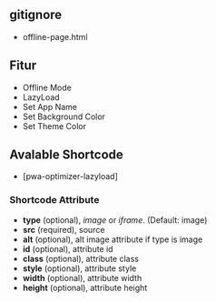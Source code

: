 ## gitignore
- offline-page.html

## Fitur
- Offline Mode
- LazyLoad
- Set App Name
- Set Background Color
- Set Theme Color

## Avalable Shortcode
- [pwa-optimizer-lazyload]

### Shortcode Attribute
- **type** (optional), *image* or *iframe*. (Default: image)
- **src** (required), source
- **alt** (optional), alt image attribute if type is image
- **id** (optional), attribute id
- **class** (optional), attribute class
- **style** (optional), attribute style
- **width** (optional), attribute width
- **height** (optional), attribute height
